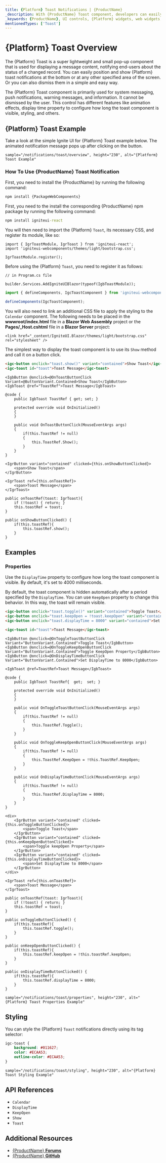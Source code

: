 ```yaml
---
title: {Platform} Toast Notifications | {ProductName}
_description: With {ProductName} Toast component, developers can easily integrate a brief, single-line message within mobile and desktop applications. Try it Now
_keywords: {ProductName}, UI controls, {Platform} widgets, web widgets, UI widgets, {Platform}, Native {Platform} Components Suite, Native {Platform} Controls, Native {Platform} Components Library, {Platform} Toast components
mentionedTypes: ['Toast']
---
```


# {Platform} Toast Overview

The {Platform} Toast is a super lightweight and small pop-up component that is used for displaying a message content, notifying end-users about the status of a changed record. You can easily position and show {Platform} toast notifications at the bottom or at any other specified area of the screen. Or you can also dismiss them in a simple and easy way.  

The {Platform} Toast component is primarily used for system messaging, push notifications, warning messages, and information. It cannot be dismissed by the user. This control has different features like animation effects, display time property to configure how long the toast component is visible, styling, and others. 

## {Platform} Toast Example

Take a look at the simple Ignite UI for {Platform} Toast example below. The animated notification message pops up after clicking on the button. 

`sample="/notifications/toast/overview", height="230", alt="{Platform} Toast Example"`


<div class="divider--half"></div>

### How To Use {ProductName} Toast Notification

<!-- WebComponents -->

First, you need to install the {ProductName} by running the following command:

```cmd
npm install {PackageWebComponents}
```

<!-- end: WebComponents -->

<!-- React -->

First, you need to the install the corresponding {ProductName} npm package by running the following command:

```cmd
npm install igniteui-react
```

You will then need to import the {Platform} `Toast`, its necessary CSS, and register its module, like so:

```tsx
import { IgrToastModule, IgrToast } from 'igniteui-react';
import 'igniteui-webcomponents/themes/light/bootstrap.css';

IgrToastModule.register();
```

<!-- end: React -->

Before using the {Platform} `Toast`, you need to register it as follows:


```razor
// in Program.cs file

builder.Services.AddIgniteUIBlazor(typeof(IgbToastModule));
```

```ts
import { defineComponents, IgcToastComponent } from 'igniteui-webcomponents';

defineComponents(IgcToastComponent);
```

<!-- Blazor -->

You will also need to link an additional CSS file to apply the styling to the `Calendar` component. The following needs to be placed in the **wwwroot/index.html** file in a **Blazor Web Assembly** project or the **Pages/_Host.cshtml** file in a **Blazor Server** project:

```razor
<link href="_content/IgniteUI.Blazor/themes/light/bootstrap.css" rel="stylesheet" />
```

<!-- end: Blazor -->

The simplest way to display the toast component is to use its `Show` method and call it on a button click.

```html
<igc-button onclick="toast.show()" variant="contained">Show Toast</igc-button>
<igc-toast id="toast">Toast Message</igc-toast>
```

```razor
<IgbButton @onclick=@OnToastButtonClick Variant=@ButtonVariant.Contained>Show Toast</IgbButton>
<IgbToast @ref="ToastRef">Toast Message</IgbToast>

@code {
    public IgbToast ToastRef { get; set; }

    protected override void OnInitialized()
    {
    }

    public void OnToastButtonClick(MouseEventArgs args)
    {
        if(this.ToastRef != null)
        {
            this.ToastRef.Show();
        }
    }
}
```

```tsx
<IgrButton variant="contained" clicked={this.onShowButtonClicked}>
    <span>Show Toast</span>
</IgrButton>

<IgrToast ref={this.onToastRef}>
    <span>Toast Message</span>
</IgrToast>

public onToastRef(toast: IgrToast){
    if (!toast) { return; }
    this.toastRef = toast;
}

public onShowButtonClicked() {
    if(this.toastRef){
        this.toastRef.show();
    }
}
```

## Examples

### Properties

Use the `DisplayTime` property to configure how long the toast component is visible. By default, it's set to 4000 milliseconds.

By default, the toast component is hidden automatically after a period specified by the `DisplayTime`. You can use `KeepOpen` property to change this behavior. In this way, the toast will remain visible.

```html
<igc-button onclick="toast.toggle()" variant="contained">Toggle Toast</igc-button>
<igc-button onclick="toast.keepOpen = !toast.keepOpen" variant="contained">Toggle keepOpen property</igc-button>
<igc-button onclick="toast.displayTime = 8000" variant="contained">Set DisplayTime to 8000</igc-button>

<igc-toast id="toast">Toast Message</igc-toast>
```

```razor
<IgbButton @onclick=@OnToggleToastButtonClick Variant="ButtonVariant.Contained">Toggle Toast</IgbButton>
<IgbButton @onclick=@OnToggleKeepOpenButtonClick Variant="ButtonVariant.Contained">Toggle KeepOpen Property</IgbButton>
<IgbButton @onclick=@OnDisplayTimeButtonClick Variant="ButtonVariant.Contained">Set DisplayTime to 8000</IgbButton>

<IgbToast @ref=ToastRef>Toast Message</IgbToast>

@code {
    public IgbToast ToastRef{  get;  set; }

    protected override void OnInitialized()
    {
    }

    public void OnToggleToastButtonClick(MouseEventArgs args)
    {
        if(this.ToastRef != null)
        {
            this.ToastRef.Toggle();
        }
    }

    public void OnToggleKeepOpenButtonClick(MouseEventArgs args)
    {
        if(this.ToastRef != null)
        {
            this.ToastRef.KeepOpen = !this.ToastRef.KeepOpen;
        }
    }

    public void OnDisplayTimeButtonClick(MouseEventArgs args)
    {
        if(this.ToastRef != null)
        {
            this.ToastRef.DisplayTime = 8000;
        }
    }
}
```

```tsx
<div>
    <IgrButton variant="contained" clicked={this.onToggleButtonClicked}>
        <span>Toggle Toast</span>
    </IgrButton>
    <IgrButton variant="contained" clicked={this.onKeepOpenButtonClicked}>
        <span>Toggle keepOpen Property</span>
    </IgrButton>
    <IgrButton variant="contained" clicked={this.onDisplayTimeButtonClicked}>
        <span>Set DisplayTime to 8000</span>
    </IgrButton>
</div>

<IgrToast ref={this.onToastRef}>
    <span>Toast Message</span>
</IgrToast>

public onToastRef(toast: IgrToast){
    if (!toast) { return; }
    this.toastRef = toast;
}

public onToggleButtonClicked() {
    if(this.toastRef){
        this.toastRef.toggle();
    }
}

public onKeepOpenButtonClicked() {
    if(this.toastRef){
        this.toastRef.keepOpen = !this.toastRef.keepOpen;
    }
}

public onDisplayTimeButtonClicked() {
    if(this.toastRef){
        this.toastRef.displayTime = 8000;
    }
}
```

`sample="/notifications/toast/properties", height="230", alt="{Platform} Toast Properties Example"`



## Styling

You can style the {Platform} `Toast` notifications directly using its tag selector:

```css
igc-toast {
    background: #011627;
    color: #ECAA53;
    outline-color: #ECAA53;
}
```

`sample="/notifications/toast/styling", height="230", alt="{Platform} Toast Styling Example"`

<div class="divider--half"></div>


## API References

 - `Calendar`
 - `DisplayTime`
 - `KeepOpen`
 - `Show`
 - `Toast`

## Additional Resources

* [{ProductName} **Forums**]({ForumsLink})
* [{ProductName} **GitHub**]({GithubLink})